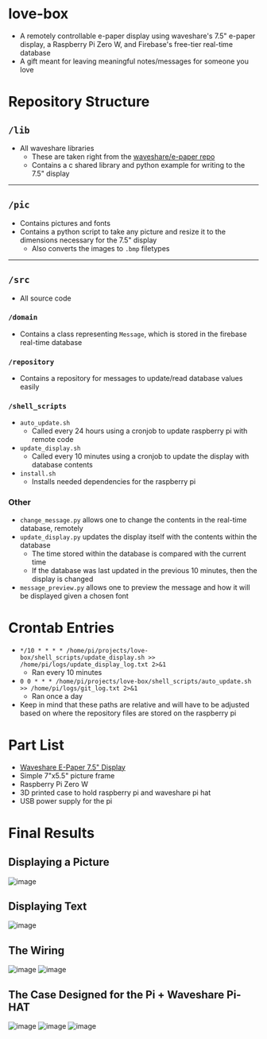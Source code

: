# love-box

- A remotely controllable e-paper display using waveshare's 7.5" e-paper display, a Raspberry Pi Zero W, and Firebase's free-tier real-time database
- A gift meant for leaving meaningful notes/messages for someone you love

# Repository Structure

## `/lib`

- All waveshare libraries
  - These are taken right from the [waveshare/e-paper repo](https://github.com/waveshare/e-Paper)
  - Contains a c shared library and python example for writing to the 7.5" display

---

## `/pic`

- Contains pictures and fonts
- Contains a python script to take any picture and resize it to the dimensions necessary for the 7.5" display
  - Also converts the images to `.bmp` filetypes

---

## `/src`

- All source code

### `/domain`

- Contains a class representing `Message`, which is stored in the firebase real-time database

### `/repository`

- Contains a repository for messages to update/read database values easily

### `/shell_scripts`

- `auto_update.sh`
  - Called every 24 hours using a cronjob to update raspberry pi with remote code
- `update_display.sh`
  - Called every 10 minutes using a cronjob to update the display with database contents
- `install.sh`
  - Installs needed dependencies for the raspberry pi

### Other

- `change_message.py` allows one to change the contents in the real-time database, remotely
- `update_display.py` updates the display itself with the contents within the database
  - The time stored within the database is compared with the current time
  - If the database was last updated in the previous 10 minutes, then the display is changed
- `message_preview.py` allows one to preview the message and how it will be displayed given a chosen font

# Crontab Entries

- `*/10 * * * * /home/pi/projects/love-box/shell_scripts/update_display.sh >> /home/pi/logs/update_display_log.txt 2>&1`
  - Ran every 10 minutes
- `0 0 * * * /home/pi/projects/love-box/shell_scripts/auto_update.sh >> /home/pi/logs/git_log.txt 2>&1`
  - Ran once a day
- Keep in mind that these paths are relative and will have to be adjusted based on where the repository files are stored on the raspberry pi

# Part List

- [Waveshare E-Paper 7.5" Display](https://www.waveshare.com/7.5inch-e-paper-hat.htm)
- Simple 7"x5.5" picture frame
- Raspberry Pi Zero W
- 3D printed case to hold raspberry pi and waveshare pi hat
- USB power supply for the pi

# Final Results
## Displaying a Picture
![image](https://user-images.githubusercontent.com/47571939/163594413-c6eb3808-4513-4128-835d-d810d2fb4636.png)
## Displaying Text
![image](https://user-images.githubusercontent.com/47571939/163594460-b78e4632-db6d-4be3-b008-e5df3094526b.png)
## The Wiring
![image](https://user-images.githubusercontent.com/47571939/163594511-85c280f8-d6a0-4ccc-a2cf-58c4714fc34f.png)
![image](https://user-images.githubusercontent.com/47571939/163594503-563f6b02-9094-4581-a29f-ac31b20f1bf2.png)
## The Case Designed for the Pi + Waveshare Pi-HAT
![image](https://user-images.githubusercontent.com/47571939/163594571-d0f96c77-cdce-4f6a-8a29-8d045d3c6322.png)
![image](https://user-images.githubusercontent.com/47571939/163594608-162ef34d-f450-4de3-981d-98be82ceefe8.png)
![image](https://user-images.githubusercontent.com/47571939/163594590-a1441343-8cd4-471c-af65-96cdf93154f1.png)


